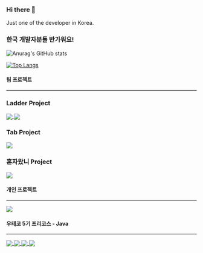 ### Hi there 👋
Just one of the developer in Korea.

### 한국 개발자분들 반가워요!

</d>

<!-- 깃 스탯 -->
![Anurag's GitHub stats](https://github-readme-stats.vercel.app/api?username=HAERYN&show_icons=true&theme=cobalt)



<!-- 언어 사용량 -->
[![Top Langs](https://github-readme-stats.vercel.app/api/top-langs/?username=HAERYN&layout=compact)](https://github.com/anuraghazra/github-readme-stats)




<!-- 주요 레포 -->
#### 팀 프로젝트
***
### Ladder Project
<a href="https://github.com/2022-SeongNam-Team-C/Ladder-Frontend">
  <img align="center" src="https://github-readme-stats.vercel.app/api/pin/?username=2022-SeongNam-Team-C&repo=Ladder-Frontend" />
</a>

<a href="https://github.com/2022-SeongNam-Team-C/Ladder-Backend">
  <img align="center" src="https://github-readme-stats.vercel.app/api/pin/?username=2022-SeongNam-Team-C&repo=Ladder-Backend" />
</a>

### Tab Project
<a href="https://github.com/Techeer3-Spring-Study/TAB-Frontend">
  <img align="center" src="https://github-readme-stats.vercel.app/api/pin/?username=Techeer3-Spring-Study&repo=TAB-Frontend" />
</a>

### 혼자왔니 Project
<a href="https://github.com/TecheerBootios/RUAlone-iOS">
  <img align="center" src="https://github-readme-stats.vercel.app/api/pin/?username=TecheerBootios&repo=RUAlone-iOS" />
</a>

#### 개인 프로젝트
***
<a href="https://github.com/HAERYN/Mymemo">
  <img align="center" src="https://github-readme-stats.vercel.app/api/pin/?username=HAERYN&repo=Mymemo"/>
</a>


#### 우테코 5기 프리코스 - Java
***
<a href="https://github.com/woowacourse-precourse/java-onboarding">
  <img align="center" src="https://github-readme-stats.vercel.app/api/pin/?username=woowacourse-precourse&repo=java-onboarding"/>
</a>
<a href="https://github.com/woowacourse-precourse/java-baseball">
  <img align="center" src="https://github-readme-stats.vercel.app/api/pin/?username=woowacourse-precourse&repo=java-baseball"/>
</a>
<a href="https://github.com/woowacourse-precourse/java-lotto">
  <img align="center" src="https://github-readme-stats.vercel.app/api/pin/?username=woowacourse-precourse&repo=java-lotto"/>
</a>
<a href="https://github.com/woowacourse-precourse/java-bridge">
  <img align="center" src="https://github-readme-stats.vercel.app/api/pin/?username=woowacourse-precourse&repo=java-bridge"/>
</a>
